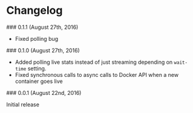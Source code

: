 # Changelog

<a name="0.1.1" />
### 0.1.1 (August 27th, 2016)

- Fixed polling bug

<a name="0.1.0" />
### 0.1.0 (August 27th, 2016)

- Added polling live stats instead of just streaming depending on `wait-time` setting.
- Fixed synchronous calls to async calls to Docker API when a new container goes live

<a name="0.0.1" />
### 0.0.1 (August 22nd, 2016)

Initial release
